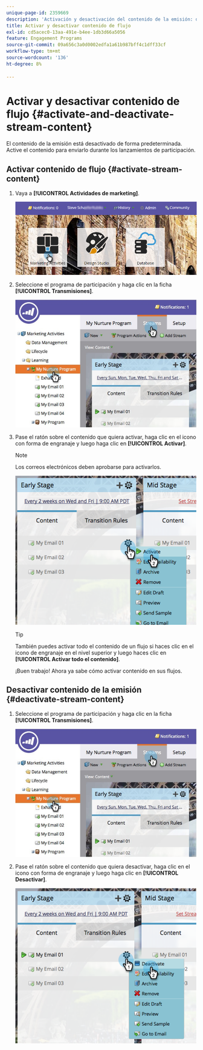 ```yaml
---
unique-page-id: 2359669
description: 'Activación y desactivación del contenido de la emisión: documentos de Marketo, documentación del producto'
title: Activar y desactivar contenido de flujo
exl-id: cd5acec0-13aa-491e-b4ee-1db3d66a5056
feature: Engagement Programs
source-git-commit: 09a656c3a0d0002edfa1a61b987bff4c1dff33cf
workflow-type: tm+mt
source-wordcount: '136'
ht-degree: 8%

---
```


# Activar y desactivar contenido de flujo {#activate-and-deactivate-stream-content}

El contenido de la emisión está desactivado de forma predeterminada. Active el contenido para enviarlo durante los lanzamientos de participación.

## Activar contenido de flujo {#activate-stream-content}

1. Vaya a **[!UICONTROL Actividades de marketing]**.

   ![](assets/login-marketing-activities.png)

1. Seleccione el programa de participación y haga clic en la ficha **[!UICONTROL Transmisiones]**.

   ![](assets/cloneasteam.jpg)

1. Pase el ratón sobre el contenido que quiera activar, haga clic en el icono con forma de engranaje y luego haga clic en **[!UICONTROL Activar]**.

   >[!NOTE]
   >
   >Los correos electrónicos deben aprobarse para activarlos.

   ![](assets/image2014-9-15-16-3a33-3a42.png)

   >[!TIP]
   >
   >También puedes activar todo el contenido de un flujo si haces clic en el icono de engranaje en el nivel superior y luego haces clic en **[!UICONTROL Activar todo el contenido]**.

   ¡Buen trabajo! Ahora ya sabe cómo activar contenido en sus flujos.

## Desactivar contenido de la emisión {#deactivate-stream-content}

1. Seleccione el programa de participación y haga clic en la ficha **[!UICONTROL Transmisiones]**.

   ![](assets/cloneasteam.jpg)

1. Pase el ratón sobre el contenido que quiera desactivar, haga clic en el icono con forma de engranaje y luego haga clic en **[!UICONTROL Desactivar]**.

   ![](assets/image2014-9-15-16-3a34-3a25.png)
